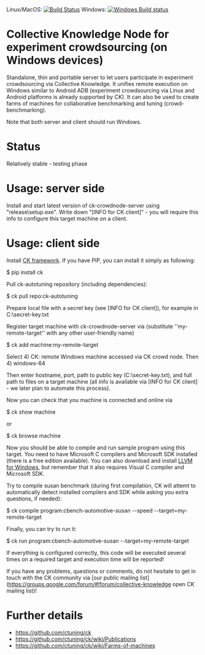 Linux/MacOS: [![Build Status](https://travis-ci.org/ctuning/ck-crowdnode.svg?branch=master)](https://travis-ci.org/ctuning/ck-crowdnode)
Windows: [![Windows Build status](https://ci.appveyor.com/api/projects/status/587t15ai8bocr7t4?svg=true)](https://ci.appveyor.com/project/gfursin/ck-crowdnode)

Collective Knowledge Node for experiment crowdsourcing (on Windows devices)
===========================================================================

Standalone, thin and portable server to let users participate in experiment
crowdsourcing via Collective Knowledge. It unifies remote execution on Windows
similar to Android ADB (experiment crowdsourcing via Linux and Android
platforms is already supported by CK). It can also be used to create farms
of machines for collaborative benchmarking and tuning (crowd-benchmarking).

Note that both server and client should run Windows. 

Status
======

Relatively stable - testing phase

Usage: server side
==================
Install and start latest version of ck-crowdnode-server 
using "release\setup.exe". Write down "[INFO for CK client]" - 
you will require this info to configure this target machine 
on a client.

Usage: client side
==================
Install [CK framework](http://github.com/ctuning/ck). 
If you have PIP, you can install it simply as following:

 $ pip install ck

Pull ck-autotuning repository (including dependencies):

 $ ck pull repo:ck-autotuning

Prepare local file with a secret key (see [INFO for CK client]),
for example in C:\secret-key.txt

Register target machine with ck-crowdnode-server via
(substitute ''my-remote-target'' with any other user-friendly name)

 $ ck add machine:my-remote-target

Select 4) CK: remote Windows machine accessed via CK crowd node.
Then 4) windows-64

Then enter hostname, port, path to public key (C:\secret-key.txt),
and full path to files on a target machine (all info is available
via [INFO for CK client] - we later plan to automate this process).

Now you can check that you machine is connected and online via

 $ ck show machine

or

 $ ck browse machine

Now you should be able to compile and run sample program using this target. 
You need to have Microsoft C compilers and Microsoft SDK installed 
(there is a free edition available). You can also download and install
[LLVM for Windows](http://llvm.org/releases/download.html), 
but remember that it also requires Visual C compiler and Microsoft SDK.

Try to compile susan benchmark (during first compilation, CK will attemt
to automatically detect installed compilers and SDK while asking
you extra questions, if needed):

 $ ck compile program:cbench-automotive-susan --speed --target=my-remote-target

Finally, you can try to run it:

 $ ck run program:cbench-automotive-susan --target=my-remote-target

If everything is configured correctly, this code will be executed several
times on a required target and execution time will be reported!

If you have any problems, questions or comments, do not hesitate to get in touch
with the CK community via [our public mailing list](https://groups.google.com/forum/#!forum/collective-knowledge open CK mailing list)!

Further details
===============
* https://github.com/ctuning/ck
* https://github.com/ctuning/ck/wiki/Publications
* https://github.com/ctuning/ck/wiki/Farms-of-machines
